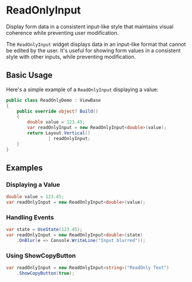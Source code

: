 # ReadOnlyInput

<Ingress>
Display form data in a consistent input-like style that maintains visual coherence while preventing user modification.
</Ingress>

The `ReadOnlyInput` widget displays data in an input-like format that cannot be edited by the user. It's useful for showing form values in a consistent style with other inputs, while preventing modification.

## Basic Usage

Here's a simple example of a `ReadOnlyInput` displaying a value:

```csharp demo-below
public class ReadOnlyDemo : ViewBase
{    
    public override object? Build()
    {    
        double value = 123.45;
        var readOnlyInput = new ReadOnlyInput<double>(value);
        return Layout.Vertical()
                | readOnlyInput;
    }    
}    
```

## Examples

### Displaying a Value

```csharp
double value = 123.45;
var readOnlyInput = new ReadOnlyInput<double>(value);
```

### Handling Events

```csharp
var state = UseState(123.45);
var readOnlyInput = new ReadOnlyInput<double>(state)
    .OnBlur(e => Console.WriteLine("Input blurred"));
```

### Using ShowCopyButton

```csharp
var readOnlyInput = new ReadOnlyInput<string>("ReadOnly Text")
    .ShowCopyButton(true);
```

<WidgetDocs Type="Ivy.ReadOnlyInput" ExtensionTypes="Ivy.ReadOnlyInputExtensions" SourceUrl="https://github.com/Ivy-Interactive/Ivy-Framework/blob/main/Ivy/Widgets/Inputs/ReadOnlyInput.cs"/>
